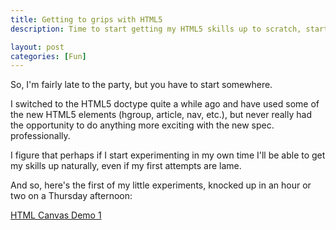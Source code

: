 ```yaml
---
title: Getting to grips with HTML5
description: Time to start getting my HTML5 skills up to scratch, starting with the canvas

layout: post
categories: [Fun]
---
```


So, I'm fairly late to the party, but you have to start somewhere.

I switched to the HTML5 doctype quite a while ago and have used some
of the new HTML5 elements (hgroup, article, nav, etc.), but never really had the
opportunity to do anything more exciting with the new spec. professionally.

I figure that perhaps if I start experimenting in my own time I'll be
able to get my skills up naturally, even if my first attempts are lame.

And so, here's the first of my little experiments, knocked up in an hour
or two on a Thursday afternoon:

[HTML Canvas Demo 1](/experiments/canvas-demo-1.html)
